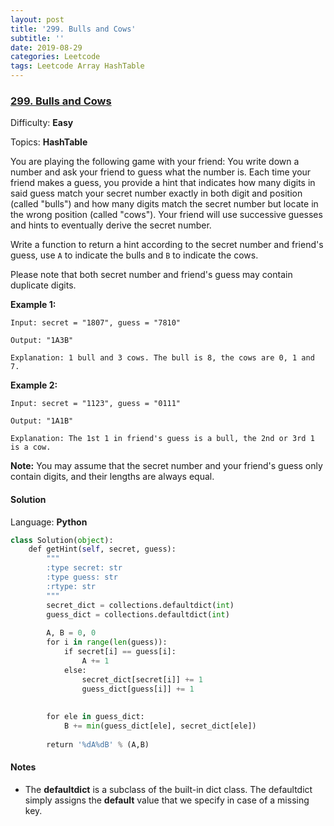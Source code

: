 ```yaml
---
layout: post
title: '299. Bulls and Cows'
subtitle: ''
date: 2019-08-29
categories: Leetcode
tags: Leetcode Array HashTable
---
```

### [299\. Bulls and Cows](https://leetcode.com/problems/bulls-and-cows/)

Difficulty: **Easy**

Topics: **HashTable**

You are playing the following game with your friend: You write down a number and ask your friend to guess what the number is. Each time your friend makes a guess, you provide a hint that indicates how many digits in said guess match your secret number exactly in both digit and position (called "bulls") and how many digits match the secret number but locate in the wrong position (called "cows"). Your friend will use successive guesses and hints to eventually derive the secret number.

Write a function to return a hint according to the secret number and friend's guess, use `A` to indicate the bulls and `B` to indicate the cows. 

Please note that both secret number and friend's guess may contain duplicate digits.

**Example 1:**

```
Input: secret = "1807", guess = "7810"

Output: "1A3B"

Explanation: 1 bull and 3 cows. The bull is 8, the cows are 0, 1 and 7.
```

**Example 2:**

```
Input: secret = "1123", guess = "0111"

Output: "1A1B"

Explanation: The 1st 1 in friend's guess is a bull, the 2nd or 3rd 1 is a cow.
```

**Note:** You may assume that the secret number and your friend's guess only contain digits, and their lengths are always equal.


#### Solution

Language: **Python**

```python
class Solution(object):
    def getHint(self, secret, guess):
        """
        :type secret: str
        :type guess: str
        :rtype: str
        """
        secret_dict = collections.defaultdict(int)
        guess_dict = collections.defaultdict(int)
​
        A, B = 0, 0
        for i in range(len(guess)):
            if secret[i] == guess[i]:
                A += 1
            else:
                secret_dict[secret[i]] += 1
                guess_dict[guess[i]] += 1
​
​
        for ele in guess_dict:
            B += min(guess_dict[ele], secret_dict[ele])
​
        return '%dA%dB' % (A,B)
```
#### Notes
- The **defaultdict** is a subclass of the built-in dict class. The defaultdict simply assigns the **default** value that we specify in case of a missing key.